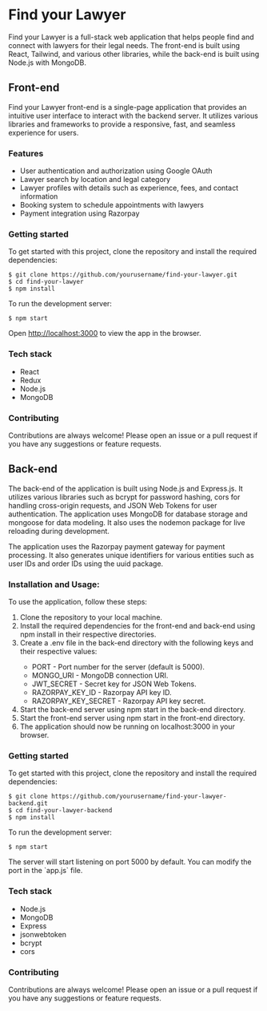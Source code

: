<h1>Find your Lawyer</h1>

<p>
Find your Lawyer is a full-stack web application that helps people find and connect with lawyers for their legal needs. The front-end is built using React, Tailwind, and various other libraries, while the back-end is built using Node.js with MongoDB.
</p>

<h2>Front-end</h2>

<p>
Find your Lawyer front-end is a single-page application that provides an intuitive user interface to interact with the backend server. It utilizes various libraries and frameworks to provide a responsive, fast, and seamless experience for users. 
</p>

<h3>Features</h3>

<ul>
  <li>User authentication and authorization using Google OAuth</li>
  <li>Lawyer search by location and legal category</li>
  <li>Lawyer profiles with details such as experience, fees, and contact information</li>
  <li>Booking system to schedule appointments with lawyers</li>
  <li>Payment integration using Razorpay</li>
</ul>

<h3>Getting started</h3>

<p>
To get started with this project, clone the repository and install the required dependencies:
</p>

<pre><code>$ git clone https://github.com/yourusername/find-your-lawyer.git
$ cd find-your-lawyer
$ npm install
</code></pre>

<p>
To run the development server:
</p>

<pre><code>$ npm start</code></pre>

<p>
Open <a href="http://localhost:3000">http://localhost:3000</a> to view the app in the browser.
</p>

<h3>Tech stack</h3>

<ul>
  <li>React</li>
  <li>Redux</li>
  <li>Node.js</li>
  <li>MongoDB</li>
</ul>

<h3>Contributing</h3>

<p>
Contributions are always welcome! Please open an issue or a pull request if you have any suggestions or feature requests.
</p>



<h2>Back-end</h2>

<p>The back-end of the application is built using Node.js and Express.js. It utilizes various libraries such as bcrypt for password hashing, cors for handling cross-origin requests, and JSON Web Tokens for user authentication. The application uses MongoDB for database storage and mongoose for data modeling. It also uses the nodemon package for live reloading during development.</p>
<p>The application uses the Razorpay payment gateway for payment processing. It also generates unique identifiers for various entities such as user IDs and order IDs using the uuid package.</p>

<h3>Installation and Usage:</h3>
<p>To use the application, follow these steps:</p>
<ol>
  <li>Clone the repository to your local machine.</li>
  <li>Install the required dependencies for the front-end and back-end using npm install in their respective directories.</li>
  <li>Create a .env file in the back-end directory with the following keys and their respective values:</li>
  <ul>
    <li>PORT - Port number for the server (default is 5000).</li>
    <li>MONGO_URI - MongoDB connection URI.</li>
    <li>JWT_SECRET - Secret key for JSON Web Tokens.</li>
    <li>RAZORPAY_KEY_ID - Razorpay API key ID.</li>
    <li>RAZORPAY_KEY_SECRET - Razorpay API key secret.</li>
  </ul>
  <li>Start the back-end server using npm start in the back-end directory.</li>
  <li>Start the front-end server using npm start in the front-end directory.</li>
  <li>The application should now be running on localhost:3000 in your browser.</li>
</ol>

<h3>Getting started</h3>

<p>
To get started with this project, clone the repository and install the required dependencies:
</p>

<pre><code>$ git clone https://github.com/yourusername/find-your-lawyer-backend.git
$ cd find-your-lawyer-backend
$ npm install
</code></pre>

<p>
To run the development server:
</p>

<pre><code>$ npm start</code></pre>

<p>
The server will start listening on port 5000 by default. You can modify the port in the `app.js` file.
</p>

<h3>Tech stack</h3>

<ul>
  <li>Node.js</li>
  <li>MongoDB</li>
  <li>Express</li>
  <li>jsonwebtoken</li>
  <li>bcrypt</li>
  <li>cors</li>
</ul>

<h3>Contributing</h3>

<p>
Contributions are always welcome! Please open an issue or a pull request if you have any suggestions or feature requests.
</p>


